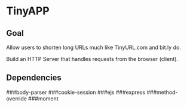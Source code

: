 # TinyAPP

## Goal

Allow users to shorten long URLs much like TinyURL.com and bit.ly do.

Build an HTTP Server that handles requests from the browser (client).

## Dependencies

###body-parser
###cookie-session
###ejs
###express
###method-override
###moment





 

